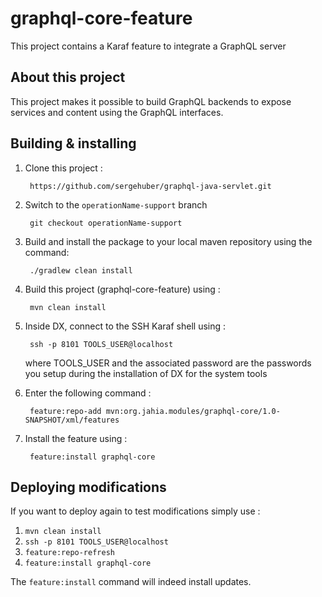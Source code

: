 # graphql-core-feature
This project contains a Karaf feature to integrate a GraphQL server

## About this project

This project makes it possible to build GraphQL backends to expose services and content using the GraphQL interfaces.

## Building & installing

1. Clone this project : 

        https://github.com/sergehuber/graphql-java-servlet.git
        
2. Switch to the `operationName-support` branch 
        
        git checkout operationName-support
        
3. Build and install the package to your local maven repository using the command:

        ./gradlew clean install        
    
4. Build this project (graphql-core-feature) using :

        mvn clean install
    
5. Inside DX, connect to the SSH Karaf shell using :

        ssh -p 8101 TOOLS_USER@localhost
            
    where TOOLS_USER and the associated password are the passwords you setup during the installation of DX for the system
    tools
   
6. Enter the following command : 

        feature:repo-add mvn:org.jahia.modules/graphql-core/1.0-SNAPSHOT/xml/features
    
7. Install the feature using : 

        feature:install graphql-core

## Deploying modifications

If you want to deploy again to test modifications simply use : 

1. `mvn clean install`
2. `ssh -p 8101 TOOLS_USER@localhost`
3. `feature:repo-refresh`
4. `feature:install graphql-core`

The `feature:install` command will indeed install updates.